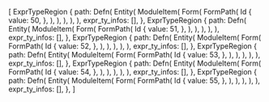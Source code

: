 [
    ExprTypeRegion {
        path: Defn(
            Entity(
                ModuleItem(
                    Form(
                        FormPath(
                            Id {
                                value: 50,
                            },
                        ),
                    ),
                ),
            ),
        ),
        expr_ty_infos: [],
    },
    ExprTypeRegion {
        path: Defn(
            Entity(
                ModuleItem(
                    Form(
                        FormPath(
                            Id {
                                value: 51,
                            },
                        ),
                    ),
                ),
            ),
        ),
        expr_ty_infos: [],
    },
    ExprTypeRegion {
        path: Defn(
            Entity(
                ModuleItem(
                    Form(
                        FormPath(
                            Id {
                                value: 52,
                            },
                        ),
                    ),
                ),
            ),
        ),
        expr_ty_infos: [],
    },
    ExprTypeRegion {
        path: Defn(
            Entity(
                ModuleItem(
                    Form(
                        FormPath(
                            Id {
                                value: 53,
                            },
                        ),
                    ),
                ),
            ),
        ),
        expr_ty_infos: [],
    },
    ExprTypeRegion {
        path: Defn(
            Entity(
                ModuleItem(
                    Form(
                        FormPath(
                            Id {
                                value: 54,
                            },
                        ),
                    ),
                ),
            ),
        ),
        expr_ty_infos: [],
    },
    ExprTypeRegion {
        path: Defn(
            Entity(
                ModuleItem(
                    Form(
                        FormPath(
                            Id {
                                value: 55,
                            },
                        ),
                    ),
                ),
            ),
        ),
        expr_ty_infos: [],
    },
]